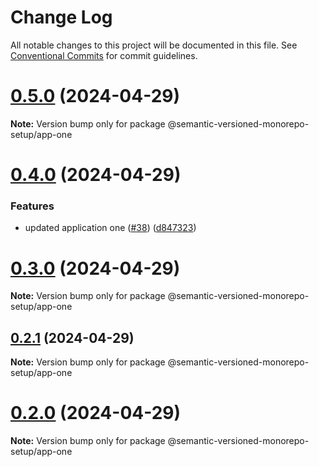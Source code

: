 # Change Log

All notable changes to this project will be documented in this file.
See [Conventional Commits](https://conventionalcommits.org) for commit guidelines.

# [0.5.0](https://github.com/gbublys/semantic-versioned-monorepo-setup/compare/@semantic-versioned-monorepo-setup/app-one@0.4.0...@semantic-versioned-monorepo-setup/app-one@0.5.0) (2024-04-29)

**Note:** Version bump only for package @semantic-versioned-monorepo-setup/app-one





# [0.4.0](https://github.com/gbublys/semantic-versioned-monorepo-setup/compare/@semantic-versioned-monorepo-setup/app-one@0.3.0...@semantic-versioned-monorepo-setup/app-one@0.4.0) (2024-04-29)


### Features

* updated application one ([#38](https://github.com/gbublys/semantic-versioned-monorepo-setup/issues/38)) ([d847323](https://github.com/gbublys/semantic-versioned-monorepo-setup/commit/d8473237e2f11f9da417b0c6a6c3f9d6d147b080))





# [0.3.0](https://github.com/gbublys/semantic-versioned-monorepo-setup/compare/@semantic-versioned-monorepo-setup/app-one@0.3.0-dev.0...@semantic-versioned-monorepo-setup/app-one@0.3.0) (2024-04-29)

**Note:** Version bump only for package @semantic-versioned-monorepo-setup/app-one





## [0.2.1](https://github.com/gbublys/semantic-versioned-monorepo-setup/compare/@semantic-versioned-monorepo-setup/app-one@0.2.1-dev.1...@semantic-versioned-monorepo-setup/app-one@0.2.1) (2024-04-29)

**Note:** Version bump only for package @semantic-versioned-monorepo-setup/app-one





# [0.2.0](https://github.com/gbublys/semantic-versioned-monorepo-setup/compare/@semantic-versioned-monorepo-setup/app-one@0.2.0-dev.0...@semantic-versioned-monorepo-setup/app-one@0.2.0) (2024-04-29)

**Note:** Version bump only for package @semantic-versioned-monorepo-setup/app-one
